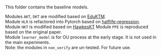 This folder contains the baseline models. 

Modules `AKT`, `DKT` are modified based on [EduKTM](https://github.com/bigdata-ustc/EduKTM).  
Module `HLR` is refactored into Pytorch based on [halflife-regression](https://github.com/duolingo/halflife-regression).  
Module `HKT` is modified based on [HawkesKT](https://github.com/THUwangcy/HawkesKT)
Module `PPE` is reproduced based on the original paper.  
Module `learner_model` is for OU process at the early stage. It is not used in the main experiments.  
Note: the modules in `non_verify` are un-tested. For future use. 